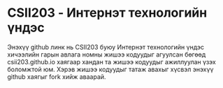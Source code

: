 # CSII203 - Интернэт технологийн үндэс

Энэхүү github линк нь CSII203 буюу Интернэт технологийн үндэс хичээлийн гарын авлага номны жишээ кодуудыг агуулсан бөгөөд csii203.github.io хаягаар хандан та жишээ кодуудыг ажиллуулан үзэх боломжтой юм. Хэрэв жишээ кодуудыг татаж авахыг хүсвэл энэхүү github хаягыг fork хийж аваарай.
